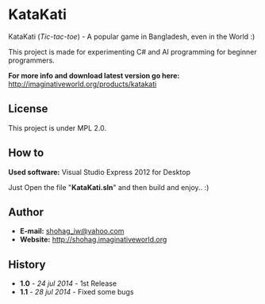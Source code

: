 KataKati
========

KataKati (*Tic-tac-toe*) - A popular game in Bangladesh, even in the World :)

This project is made for experimenting C# and AI programming for beginner programmers.

**For more info and download latest version go here:** http://imaginativeworld.org/products/katakati 

License
-------

This project is under MPL 2.0.


How to
------

**Used software:** Visual Studio Express 2012 for Desktop

Just Open the file "**KataKati.sln**" and then build and enjoy.. :)

Author
------

 - **E-mail:** shohag_iw@yahoo.com
 - **Website:** http://shohag.imaginativeworld.org

History
-------

 - **1.0** - *24 jul 2014* - 1st Release
 - **1.1** - *28 jul 2014* - Fixed some bugs
